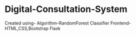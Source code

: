 # Digital-Consultation-System
Created using-
Algorithm-RandomForest Classifier
Frontend-HTML,CSS,Bootstrap
Flask 
